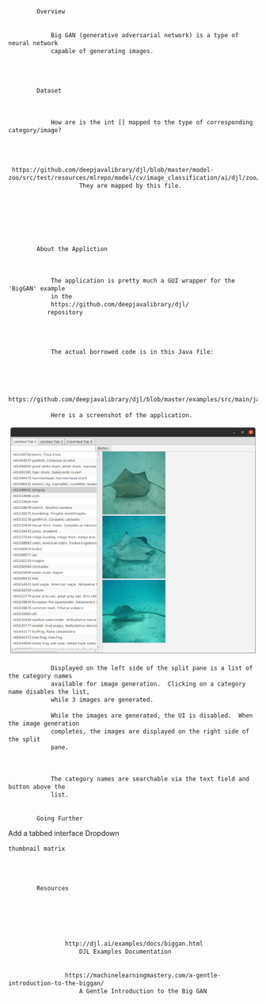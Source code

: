 
            Overview
            		
               
                Big GAN (generative adversarial network) is a type of  neural network
                capable of generating images.
      
        


            Dataset
            
     		
                
                How are is the int [] mapped to the type of corresponding category/image?
        
            
        
                
     https://github.com/deepjavalibrary/djl/blob/master/model-zoo/src/test/resources/mlrepo/model/cv/image_classification/ai/djl/zoo/synset_imagenet.txt
                        They are mapped by this file.
                      
           



       

            About the Appliction
            
            		
                
                The application is pretty much a GUI wrapper for the 'BigGAN' example 
                in the 
                https://github.com/deepjavalibrary/djl/
               repository
                
           
            
         
                The actual borrowed code is in this Java file:
                
                
                
              
                    https://github.com/deepjavalibrary/djl/blob/master/examples/src/main/java/ai/djl/examples/inference/BigGAN.java
                          
                Here is a screenshot of the application.
            
![application screenshot](screenshot-a.png)
            
          
                Displayed on the left side of the split pane is a list of the category names
                available for image generation.  Clicking on a category name disables the list,
                while 3 images are generated.
            
                While the images are generated, the UI is disabled.  When the image generation 
                completes, the images are displayed on the right side of the split
                pane.
          
            
         
                The category names are searchable via the text field and button above the 
                list.
 

            Going Further
      
            
Add a tabbed interface
    Dropdown
    
    thumbnail matrix             
            

             
        
            Resources
            
            		
                
           
            
          
                    http://djl.ai/examples/docs/biggan.html
                        DJL Examples Documentation
                    
               
                    https://machinelearningmastery.com/a-gentle-introduction-to-the-biggan/
                        A Gentle Introduction to the Big GAN
